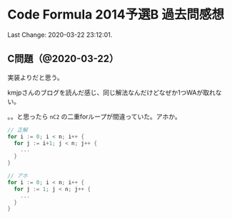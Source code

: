 # Code Formula 2014予選B 過去問感想

Last Change: 2020-03-22 23:12:01.

## C問題（@2020-03-22）

実装よりだと思う。

kmjpさんのブログを読んだ感じ、同じ解法なんだけどなぜか1つWAが取れない。

。。と思ったら `nC2` の二重forループが間違っていた。アホか。

```go
// 正解
for i := 0; i < n; i++ {
  for j := i+1; j < n; j++ {
    ...
  }
}

// アホ
for i := 0; i < n; i++ {
  for j := 1; j < n; j++ {
    ...
  }
}
```

